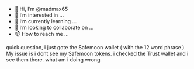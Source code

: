 - 👋 Hi, I’m @madmax65
- 👀 I’m interested in ...
- 🌱 I’m currently learning ...
- 💞️ I’m looking to collaborate on ...
- 📫 How to reach me ...

<!---
madmax65/madmax65 is a ✨ special ✨ repository because its `README.md` (this file) appears on your GitHub profile.
You can click the Preview link to take a look at your changes.
--->quick question, i just gote the Safemoon wallet ( with the 12 word phrase ) My issue is i dont see my Safemoon tokens. i checked the Trust wallet and i see them there. what am i doing wrong

